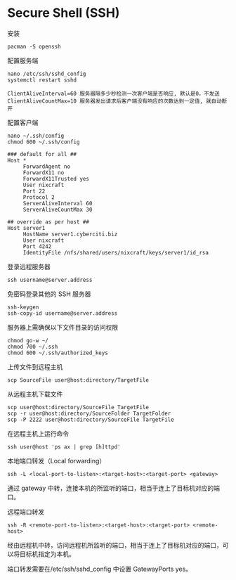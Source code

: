 # Secure Shell (SSH)

安装

```
pacman -S openssh
```

配置服务端

```
nano /etc/ssh/sshd_config
systemctl restart sshd

ClientAliveInterval=60 服务器隔多少秒检测一次客户端是否响应, 默认是0，不发送
ClientAliveCountMax=10 服务器发出请求后客户端没有响应的次数达到一定值, 就自动断开
```

配置客户端

```
nano ~/.ssh/config
chmod 600 ~/.ssh/config
```

```Config File Example
### default for all ##
Host *
     ForwardAgent no
     ForwardX11 no
     ForwardX11Trusted yes
     User nixcraft
     Port 22
     Protocol 2
     ServerAliveInterval 60
     ServerAliveCountMax 30

## override as per host ##
Host server1
     HostName server1.cyberciti.biz
     User nixcraft
     Port 4242
     IdentityFile /nfs/shared/users/nixcraft/keys/server1/id_rsa
```

登录远程服务器

```
ssh username@server.address
```

免密码登录其他的 SSH 服务器

```
ssh-keygen
ssh-copy-id username@server.address
```

服务器上需确保以下文件目录的访问权限

```
chmod go-w ~/
chmod 700 ~/.ssh
chmod 600 ~/.ssh/authorized_keys
```

上传文件到远程主机

```
scp SourceFile user@host:directory/TargetFile
```

从远程主机下载文件

```
scp user@host:directory/SourceFile TargetFile
scp -r user@host:directory/SourceFolder TargetFolder
scp -P 2222 user@host:directory/SourceFile TargetFile
```

在远程主机上运行命令

```
ssh user@host 'ps ax | grep [h]ttpd'
```

本地端口转发（Local forwarding）

```
ssh -L <local-port-to-listen>:<target-host>:<target-port> <gateway>
```

通过 gateway 中转，连接本机的所监听的端口，相当于连上了目标机对应的端口。

远程端口转发

```
ssh -R <remote-port-to-listen>:<target-host>:<target-port> <remote-host>
```

经由远程机中转，访问远程机所监听的端口，相当于连上了目标机对应的端口，可以将目标机指定为本机。

端口转发需要在/etc/ssh/sshd_config 中设置 GatewayPorts yes。
